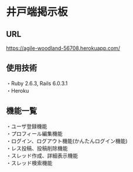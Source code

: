# 井戸端掲示板

## URL  
https://agile-woodland-56708.herokuapp.com/

## 使用技術  
・Ruby 2.6.3, Rails 6.0.3.1  
・Heroku  

## 機能一覧
・ユーザ登録機能  
・プロフィール編集機能  
・ログイン、ログアウト機能(かんたんログイン機能)  
・レス投稿、投稿削除機能  
・スレッド作成、詳細表示機能  
・スレッド検索機能